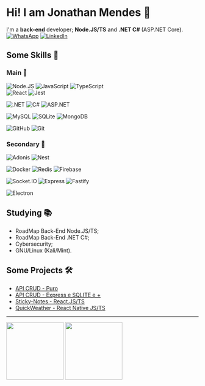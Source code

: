# Hi! I am Jonathan Mendes 👋

I'm a **back-end** developer; **Node.JS/TS** and **.NET C#** (ASP.NET Core).\
[![WhatsApp](https://img.shields.io/badge/WhatsApp-25D366?&logo=whatsapp&logoColor=FFF)](https://wa.me/+5521969611153)
[![LinkedIn](https://img.shields.io/badge/LinkedIn-0077B5?&logo=linkedin&logoColor=FFF)](https://www.linkedin.com/in/jonatanbarreiro/)
<!-- [![Views](https://visitcount.itsvg.in/api?id=DevJonathanMendes&label=Profile%20Views&color=4&icon=5&pretty=true)](https://visitcount.itsvg.in) -->

## Some Skills 🚀

### Main 🥇

![Node.JS](https://img.shields.io/badge/Node-69A163?&logo=node.js&logoColor=FFF)
![JavaScript](https://img.shields.io/badge/JavaScript-F7E018?&logo=javascript&logoColor=000)
![TypeScript](https://img.shields.io/badge/TypeScript-007ACC?&logo=typescript&logoColor=FFF)\
![React](https://img.shields.io/badge/React-60DBFC?&logo=react&logoColor=000)
![Jest](https://img.shields.io/badge/Jest-96737D?&logo=Jest&logoColor=FFF)

![.NET](https://img.shields.io/badge/.NET-5C2D91?&logo=.net&logoColor=FFF)
![C#](https://img.shields.io/badge/C%23-9A4993?&logo=c-sharp&logoColor=FFF)
![ASP.NET](https://img.shields.io/badge/ASP-1171BB?&logo=.NET&logoColor=FFF)


![MySQL](https://img.shields.io/badge/MySQL-26526D?&logo=mysql&logoColor=FFF)
![SQLite](https://img.shields.io/badge/SQLite-003956?&logo=sqlite&logoColor=FFF)
![MongoDB](https://img.shields.io/badge/MongoDB-07AB4F?&logo=mongodb&logoColor=FFF)

![GitHub](https://img.shields.io/badge/GitHub-100000?&logo=github&logoColor=FFF)
![Git](https://img.shields.io/badge/GIT-E44C30?&logo=git&logoColor=FFF)

### Secondary 🥈

![Adonis](https://img.shields.io/badge/Adonis-5943FE?&logo=adonisjs&logoColor=FFF)
![Nest](https://img.shields.io/badge/Nest-E0234E?&logo=nestjs&logoColor=FFF)

![Docker](https://img.shields.io/badge/Docker-086DD7?&logo=docker&logoColor=FFF)
![Redis](https://img.shields.io/badge/Redis-C83632?&logo=redis&logoColor=FFF)
![Firebase](https://img.shields.io/badge/Firebase-FFCA29?&logo=firebase&logoColor=FFF)

![Socket.IO](https://img.shields.io/badge/Socket.IO-FFF?&logo=socket.io&logoColor=000)
![Express](https://img.shields.io/badge/Express-FFF?&logo=express&logoColor=000)
![Fastify](https://img.shields.io/badge/Fastify-FFF?&logo=Fastify&logoColor=000)

![Electron](https://img.shields.io/badge/Electron-272A38?&logo=electron&logoColor=FFF)

<!--
![Skill Icons](https://skillicons.dev/icons?i=nodejs,js,ts,dotnet,cs&theme=dark)\
![Skill Icons](https://skillicons.dev/icons?i=react,electron,nest,adonis&theme=dark)\
![Skill Icons](https://skillicons.dev/icons?i=mysql,sqlite,redis,mongodb,firebase&theme=dark)\
![Skill Icons](https://skillicons.dev/icons?i=github,git,docker&theme=dark)
 -->
## Studying 📚

- RoadMap Back-End Node.JS/TS;
- RoadMap Back-End .NET C#;
- Cybersecurity;
- GNU/Linux (Kali/Mint).

## Some Projects 🛠️

- [API CRUD - Puro](https://github.com/DevJonathanMendes/API-CRUD-Sem-Framework)
- [API CRUD - Express e SQLITE e +](https://github.com/DevJonathanMendes/API-CRUD-Express.JS-SQLite)
- [Sticky-Notes - React.JS/TS](https://github.com/DevJonathanMendes/Sticky-Notes)
- [QuickWeather - React Native JS/TS](https://github.com/DevJonathanMendes/QuickWeather)

---

<p>
  <img align="center" height=150 src="https://github-readme-stats.vercel.app/api/?username=devjonathanmendes&show_icons=true&theme=dark" />
  <img align="center" height=150 src="https://github-readme-stats.vercel.app/api/top-langs/?username=devjonathanmendes&theme=dark&layout=compact" />
</p>
